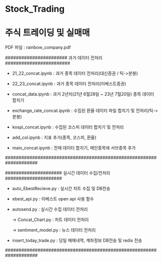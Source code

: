 # Stock_Trading

# 주식 트레이딩 및 실매매

PDF 파일 : rainbow_company.pdf

####################### 과거 데이터 전처리 ########################


- 21_22_concat.ipynb : 과거 종목 데이터 전처리(대신증권 / 틱->분봉)

- 22_23_concat.ipynb : 과거 종목 데이터 전처리(이베스트증권)

- concat_data.ipynb :  과거 2년치(21년 6월28일 ~ 23년 7월20일) 종목 데이터 합치기

- exchange_rate_concat.ipynb : 수집된 환율 데이터 파일 합치기 및 전처리(틱->분봉)

- kospi_concat.ipynb : 수집된 코스피 데이터 합치기 및 전처리

- add_col.ipynb : 지표 추가(종목, 코스피, 환율)

- main_concat.ipynb : 전체 데이터 합치기, 메인종목에 서브종목 추가

####################################################################

##################### 실시간 데이터 수집/전처리 #####################

- auto_EbestRecieve.py : 실시간 차트 수집 및 DB전송

- ebest_api.py :  이베스트 open api 사용 함수

- autosend.py : 실시간 수집 데이터 전처리 

  -> Concat_Chart.py : 차트 데이터 전처리

  -> sentiment_model.py : 뉴스 데이터 전처리

- insert_today_trade.py : 당일 매매내역, 계좌정보 DB전송 및 redis 전송

####################################################################
